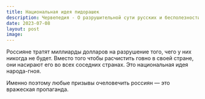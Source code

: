 ```yaml
---
title: Национальная идея пидорашек
description: Червепедия - О разрушительной сути русских и бесполезности их очеловечивания.
date: 2023-07-08
layout: post
image:
---
```


<p>Россияне  тратят миллиарды долларов на разрушение того, чего у них никогда не будет. Вместо того чтобы расчистить говно в своей стране, они насирают его во всех соседних странах. Это национальная идея народа-гноя.</p>

<p>Именно поэтому любые призывы очеловечить россиян — это вражеская пропаганда.</p>